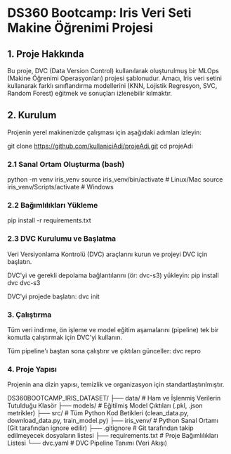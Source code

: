 # DS360 Bootcamp: Iris Veri Seti Makine Öğrenimi Projesi


## 1. Proje Hakkında
Bu proje, DVC (Data Version Control) kullanılarak oluşturulmuş bir MLOps (Makine Öğrenimi Operasyonları) projesi şablonudur. Amacı, Iris veri setini kullanarak farklı sınıflandırma modellerini (KNN, Lojistik Regresyon, SVC, Random Forest) eğitmek ve sonuçları izlenebilir kılmaktır.


## 2. Kurulum
Projenin yerel makinenizde çalışması için aşağıdaki adımları izleyin:

git clone https://github.com/kullaniciAdi/projeAdi.git
cd projeAdi


### 2.1 Sanal Ortam Oluşturma (bash)
python -m venv iris_venv
source iris_venv/bin/activate  # Linux/Mac
source iris_venv/Scripts/activate   # Windows


### 2.2 Bağımlılıkları Yükleme
pip install -r requirements.txt


### 2.3 DVC Kurulumu ve Başlatma
Veri Versiyonlama Kontrolü (DVC) araçlarını kurun ve projeyi DVC için başlatın.

DVC'yi ve gerekli depolama bağlantılarını (ör: dvc-s3) yükleyin:
pip install dvc dvc-s3

DVC'yi projede başlatın:
dvc init


### 3. Çalıştırma
Tüm veri indirme, ön işleme ve model eğitim aşamalarını (pipeline) tek bir komutla çalıştırmak için DVC'yi kullanın.

Tüm pipeline'ı baştan sona çalıştırır ve çıktıları günceller:
dvc repro


### 4. Proje Yapısı
Projenin ana dizin yapısı, temizlik ve organizasyon için standartlaştırılmıştır.

DS360BOOTCAMP_IRIS_DATASET/
├── data/                  # Ham ve İşlenmiş Verilerin Tutulduğu Klasör
├── models/                # Eğitilmiş Model Çıktıları (.pkl, .json metrikler)
├── src/                   # Tüm Python Kod Betikleri (clean_data.py, download_data.py, train_model.py)
├── iris_venv/             # Python Sanal Ortamı (Git tarafından ignore edilir)
├── .gitignore             # Git tarafından takip edilmeyecek dosyaların listesi
├── requirements.txt       # Proje Bağımlılıkları Listesi
└── dvc.yaml               # DVC Pipeline Tanımı (Veri Akışı)

